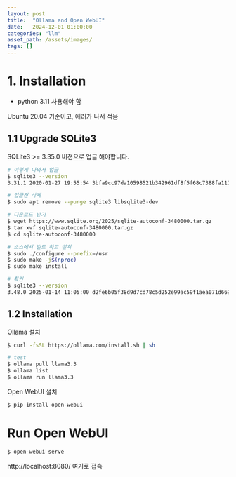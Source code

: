 ```yaml
---
layout: post
title:  "Ollama and Open WebUI"
date:   2024-12-01 01:00:00
categories: "llm"
asset_path: /assets/images/
tags: []
---
```


# 1. Installation

 - python 3.11 사용해야 함

Ubuntu 20.04 기준이고, 에러가 나서 적음 

## 1.1 Upgrade SQLite3

SQLite3 >= 3.35.0 버젼으로 업글 해야합니다.

```bash
# 이렇게 나와서 업글
$ sqlite3 --version
3.31.1 2020-01-27 19:55:54 3bfa9cc97da10598521b342961df8f5f68c7388fa117345eeb516eaa837balt1

# 업글전 삭제
$ sudo apt remove --purge sqlite3 libsqlite3-dev

# 다운로드 받기
$ wget https://www.sqlite.org/2025/sqlite-autoconf-3480000.tar.gz
$ tar xvf sqlite-autoconf-3480000.tar.gz
$ cd sqlite-autoconf-3480000

# 소스에서 빌드 하고 설치
$ sudo ./configure --prefix=/usr
$ sudo make -j$(nproc)
$ sudo make install

# 확인
$ sqlite3 --version
3.48.0 2025-01-14 11:05:00 d2fe6b05f38d9d7cd78c5d252e99ac59f1aea071d669830c1ffe4e8966e84010 (64-bit)
```

## 1.2 Installation

Ollama 설치

```bash
$ curl -fsSL https://ollama.com/install.sh | sh

# test
$ ollama pull llama3.3 
$ ollama list
$ ollama run llama3.3
```

Open WebUI 설치

```bash
$ pip install open-webui
```

# Run Open WebUI

```bash
$ open-webui serve
```

http://localhost:8080/ 여기로 접속